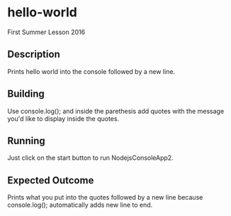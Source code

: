# hello-world
First Summer Lesson 2016

## Description

Prints hello world into the console followed by a new line.

## Building

Use console.log(); and inside the parethesis add quotes with the message you'd like to display inside the quotes. 

## Running

Just click on the start button to run NodejsConsoleApp2.

## Expected Outcome

Prints what you put into the quotes followed by a new line because console.log(); automatically adds new line to end.
